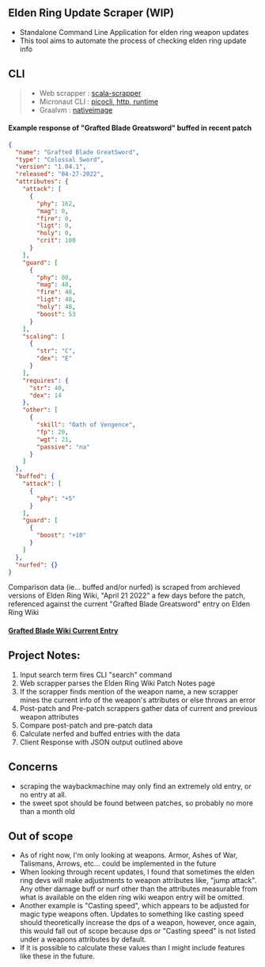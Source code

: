 ## Elden Ring Update Scraper (WIP)

- Standalone Command Line Application for elden ring weapon updates
- This tool aims to automate the process of checking elden ring update info  

## CLI  
> - Web scrapper : [scala-scrapper](https://index.scala-lang.org/ruippeixotog/scala-scraper)
> - Micronaut CLI : [picocli, http, runtime](https://micronaut-projects.github.io/micronaut-picocli/)
> - Graalvm : [nativeimage](https://www.graalvm.org/22.0/reference-manual/native-image/)

#### Example response of "Grafted Blade Greatsword" buffed in recent patch

```json
{
  "name": "Grafted Blade GreatSword",
  "type": "Colossal Sword",
  "version": "1.04.1",
  "released": "04-27-2022",
  "attributes": {
    "attack": [
      {
        "phy": 162,
        "mag": 0,
        "fire": 0,
        "ligt": 0,
        "holy": 0,
        "crit": 100
      }
    ],
    "guard": [
      {
        "phy": 80,
        "mag": 48,
        "fire": 48,
        "ligt": 48,
        "holy": 48,
        "boost": 53
      }
    ],
    "scaling": [
      {
        "str": "C",
        "dex": "E"
      }
    ],
    "requires": {
      "str": 40,
      "dex": 14
    },
    "other": [
      {
        "skill": "Oath of Vengence",
        "fp": 20,
        "wgt": 21,
        "passive": "na"
      }
    ]
  },
  "buffed": {
    "attack": [
      {
        "phy": "+5"
      }
    ],
    "guard": [
      {
        "boost": "+10"
      }
    ]
  },
  "nurfed": {}
}
```

Comparison data (ie... buffed and/or nurfed) is scraped from archieved versions of Elden Ring Wiki, "April 21 2022" a few days before the patch, referenced against the current "Grafted Blade Greatsword" entry on Elden Ring Wiki
#### [Grafted Blade Wiki Current Entry](https://eldenring.wiki.fextralife.com/Grafted+Blade+Greatsword)


## Project Notes:
1. Input search term fires CLI "search" command  
2. Web scrapper parses the Elden Ring Wiki Patch Notes page
3. If the scrapper finds mention of the weapon name, a new scrapper mines the current info of the weapon's attributes or else throws an error
4. Post-patch and Pre-patch scrappers gather data of current and previous weapon attributes
5. Compare post-patch and pre-patch data
6. Calculate nerfed and buffed entries with the data
7. Client Response with JSON output outlined above


## Concerns
- scraping the waybackmachine may only find an extremely old entry, or no entry at all.
- the sweet spot should be found between patches, so probably no more than a month old

## Out of scope
- As of right now, I'm only looking at weapons. Armor, Ashes of War, Talismans, Arrows, etc... could be implemented in the future
- When looking through recent updates, I found that sometimes the elden ring devs will make adjustments to weapon attributes like,
"jump attack". Any other damage buff or nurf other than the attributes measurable from what is available
on the elden ring wiki weapon entry will be omitted. 
- Another example is "Casting speed", which appears to be adjusted
for magic type weapons often. Updates to something like casting speed should theoretically increase the dps of a weapon,
however, once again, this would fall out of scope because dps or "Casting speed" is not listed under a weapons attributes by default.
- If it is possible to calculate these values than I might include features like these in the future.









